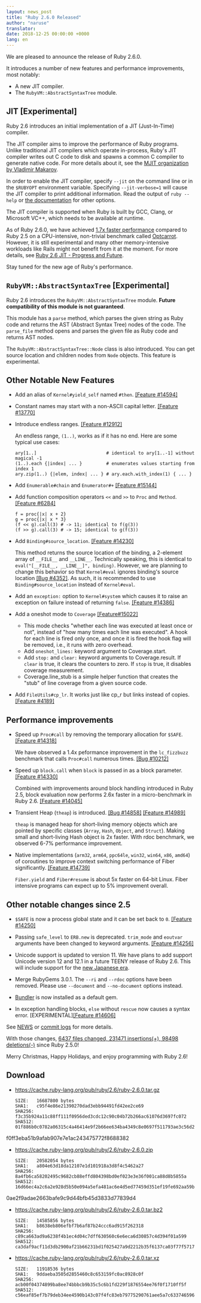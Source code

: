 ```yaml
---
layout: news_post
title: "Ruby 2.6.0 Released"
author: "naruse"
translator:
date: 2018-12-25 00:00:00 +0000
lang: en
---
```


We are pleased to announce the release of Ruby 2.6.0.

It introduces a number of new features and performance improvements, most notably:

 * A new JIT compiler.
 * The `RubyVM::AbstractSyntaxTree` module.

## JIT [Experimental]

Ruby 2.6 introduces an initial implementation of a JIT (Just-In-Time) compiler.

The JIT compiler aims to improve the performance of Ruby programs. Unlike traditional JIT compilers which operate in-process, Ruby's JIT compiler writes out C code to disk and spawns a common C compiler to generate native code. For more details about it, see the [MJIT organization by Vladimir Makarov](https://bugs.ruby-lang.org/projects/ruby/wiki/MJIT#MJIT-organization).

In order to enable the JIT compiler, specify `--jit` on the command line or in the `$RUBYOPT` environment variable. Specifying `--jit-verbose=1` will cause the JIT compiler to print additional information. Read the output of `ruby --help` or [the documentation](https://bugs.ruby-lang.org/projects/ruby/wiki/MJIT#Basic-usage) for other options.

The JIT compiler is supported when Ruby is built by GCC, Clang, or Microsoft VC++, which needs to be available at runtime.

As of Ruby 2.6.0, we have achieved [1.7x faster performance](https://gist.github.com/k0kubun/d7f54d96f8e501bbbc78b927640f4208) compared to Ruby 2.5 on a CPU-intensive, non-trivial benchmark called [Optcarrot](https://github.com/mame/optcarrot). However, it is still experimental and many other memory-intensive workloads like Rails might not benefit from it at the moment. For more details, see [Ruby 2.6 JIT - Progress and Future](https://medium.com/@k0kubun/ruby-2-6-jit-progress-and-future-84e0a830ecbf).

Stay tuned for the new age of Ruby's performance.

## `RubyVM::AbstractSyntaxTree` [Experimental]

Ruby 2.6 introduces the `RubyVM::AbstractSyntaxTree` module. **Future compatibility of this module is not guaranteed**.

This module has a `parse` method, which parses the given string as Ruby code and returns the AST (Abstract Syntax Tree) nodes of the code. The `parse_file` method opens and parses the given file as Ruby code and returns AST nodes.

The `RubyVM::AbstractSyntaxTree::Node` class is also introduced. You can get source location and children nodes from `Node` objects. This feature is experimental.

## Other Notable New Features

* Add an alias of `Kernel#yield_self` named `#then`. [[Feature #14594]](https://bugs.ruby-lang.org/issues/14594)

* Constant names may start with a non-ASCII capital letter. [[Feature #13770]](https://bugs.ruby-lang.org/issues/13770)

* Introduce endless ranges. [[Feature #12912]](https://bugs.ruby-lang.org/issues/12912)

  An endless range, `(1..)`, works as if it has no end. Here are some typical use cases:

      ary[1..]                          # identical to ary[1..-1] without magical -1
      (1..).each {|index| ... }         # enumerates values starting from index 1
      ary.zip(1..) {|elem, index| ... } # ary.each.with_index(1) { ... }

* Add `Enumerable#chain` and `Enumerator#+` [[Feature #15144]](https://bugs.ruby-lang.org/issues/15144)

* Add function composition operators `<<` and `>>` to `Proc` and `Method`. [[Feature #6284]](https://bugs.ruby-lang.org/issues/6284)

      f = proc{|x| x + 2}
      g = proc{|x| x * 3}
      (f << g).call(3) # -> 11; identical to f(g(3))
      (f >> g).call(3) # -> 15; identical to g(f(3))

* Add `Binding#source_location`.  [[Feature #14230]](https://bugs.ruby-lang.org/issues/14230)

  This method returns the source location of the binding, a 2-element array of `__FILE__` and `__LINE__`.  Technically speaking, this is identical to `eval("[__FILE__, __LINE__]", binding)`. However, we are planning to change this behavior so that `Kernel#eval` ignores binding's source location [[Bug #4352]](https://bugs.ruby-lang.org/issues/4352). As such, it is recommended to use `Binding#source_location` instead of `Kernel#eval`.

* Add an `exception:` option to `Kernel#system` which causes it to raise an exception on failure instead of returning `false`. [[Feature #14386]](https://bugs.ruby-lang.org/issues/14386)

* Add a oneshot mode to `Coverage` [[Feature#15022]](https://bugs.ruby-lang.org/issues/15022)

  * This mode checks "whether each line was executed at least once or not", instead of "how many times each line was executed".  A hook for each line is fired only once, and once it is fired the hook flag will be removed, i.e., it runs with zero overhead.
  * Add `oneshot_lines:` keyword argument to Coverage.start.
  * Add `stop:` and `clear:` keyword arguments to Coverage.result. If `clear` is true, it clears the counters to zero.  If `stop` is true, it disables coverage measurement.
  * Coverage.line_stub is a simple helper function that creates the "stub" of line coverage from a given source code.

* Add `FileUtils#cp_lr`.  It works just like cp_r but links instead of copies.  [[Feature #4189]](https://bugs.ruby-lang.org/issues/4189)

## Performance improvements

* Speed up `Proc#call` by removing the temporary allocation for `$SAFE`.
  [[Feature #14318]](https://bugs.ruby-lang.org/issues/14318)

  We have observed a 1.4x peformance improvement in the `lc_fizzbuzz` benchmark that calls `Proc#call` numerous times. [[Bug #10212]](https://bugs.ruby-lang.org/issues/10212)

* Speed up `block.call` when `block` is passed in as a block parameter. [[Feature #14330]](https://bugs.ruby-lang.org/issues/14330)

  Combined with improvements around block handling introduced in Ruby 2.5, block evaluation now performs 2.6x faster in a micro-benchmark in Ruby 2.6. [[Feature #14045]](https://bugs.ruby-lang.org/issues/14045)

* Transient Heap (`theap`) is introduced. [[Bug #14858]](https://bugs.ruby-lang.org/issues/14858) [[Feature #14989]](https://bugs.ruby-lang.org/issues/14989)

  `theap` is managed heap for short-living memory objects which are pointed by specific classes (`Array`, `Hash`, `Object`, and `Struct`). Making small and short-living Hash object is 2x faster. With rdoc benchmark, we observed 6-7% performance improvement.

* Native implementations (`arm32`, `arm64`, `ppc64le`, `win32`, `win64`, `x86`, `amd64`) of coroutines to improve context switching performance of Fiber significantly. [[Feature #14739]](https://bugs.ruby-lang.org/issues/14739)

  `Fiber.yield` and `Fiber#resume` is about 5x faster on 64-bit Linux. Fiber intensive programs can expect up to 5% improvement overall.

## Other notable changes since 2.5

* `$SAFE` is now a process global state and it can be set back to `0`.  [[Feature #14250]](https://bugs.ruby-lang.org/issues/14250)

* Passing `safe_level` to `ERB.new` is deprecated. `trim_mode` and `eoutvar` arguments have been changed to keyword arguments. [[Feature #14256]](https://bugs.ruby-lang.org/issues/14256)

* Unicode support is updated to version 11. We have plans to add support Unicode version 12 and 12.1 in a future TEENY release of Ruby 2.6. This will include support for the [new Japanese era](http://blog.unicode.org/2018/09/new-japanese-era.html).

* Merge RubyGems 3.0.1. The `--ri` and `--rdoc` options have been removed. Please use `--document` and `--no-document` options instead.

* [Bundler](https://github.com/bundler/bundler) is now installed as a default gem.

* In exception handling blocks, `else` without `rescue` now causes a syntax error. [EXPERIMENTAL][[Feature #14606]](https://bugs.ruby-lang.org/issues/14606)

See [NEWS](https://github.com/ruby/ruby/blob/v2_6_0/NEWS) or [commit logs](https://github.com/ruby/ruby/compare/v2_5_0...v2_6_0) for more details.

With those changes, [6437 files changed, 231471 insertions(+), 98498 deletions(-)](https://github.com/ruby/ruby/compare/v2_5_0...v2_6_0) since Ruby 2.5.0!

Merry Christmas, Happy Holidays, and enjoy programming with Ruby 2.6!

## Download

* <https://cache.ruby-lang.org/pub/ruby/2.6/ruby-2.6.0.tar.gz>

      SIZE:   16687800 bytes
      SHA1:   c95f4e86e21390270dad3ebb94491fd42ee2ce69
      SHA256: f3c35b924a11c88ff111f0956ded3cdc12c90c04b72b266ac61076d3697fc072
      SHA512: 01f886b0c0782a06315c4a46414e9f2b66ee634ba4349c8e0697f511793ae3c56d2ad3cad6563f2b0fdced
f0ff3eba51b9afab907e7e1ac243475772f8688382
* <https://cache.ruby-lang.org/pub/ruby/2.6/ruby-2.6.0.zip>

      SIZE:   20582054 bytes
      SHA1:   a804e63d18da12107e1d101918a3d8f4c5462a27
      SHA256: 8a4fb6ca58202495c9682cb88effd804398bd0ef023e3e36f001ca88d8b5855a
      SHA512: 16d66ec4a2c6a2e928d5b50e094a5efa481ac6e4d5ed77459d351ef19fe692aa59b68307e3e25229eec5f3
0ae2f9adae2663bafe9c9d44bfb45d3833d77839d4
* <https://cache.ruby-lang.org/pub/ruby/2.6/ruby-2.6.0.tar.bz2>

      SIZE:   14585856 bytes
      SHA1:   b8638eb806efbf7b6af87b24ccc6ad915f262318
      SHA256: c89ca663ad9a6238f4b1ec4d04c7dff630560c6e6eca6d30857c4d394f01a599
      SHA512: ca3daf9acf11d3db2900af21b66231bd1f025427a9d2212b35f6137ca03f77f57171ddfdb99022c8c8bcd730ff92a7a4af54e8a2a770a67d8e16c5807aa391f1
* <https://cache.ruby-lang.org/pub/ruby/2.6/ruby-2.6.0.tar.xz>

      SIZE:   11918536 bytes
      SHA1:   9ddaeba3505d2855460c8c653159fc0ac8928c0f
      SHA256: acb00f04374899ba8ee74bbbcb9b35c5c6b1fd229f1876554ee76f0f1710ff5f
      SHA512: c56eaf85ef7b79deb34ee4590b143c07f4fc83eb79775290761aee5a7c63374659613538a41f25706ed6e19e49d5c67a1014c24d17f29948294c7abd0b0fcea8
